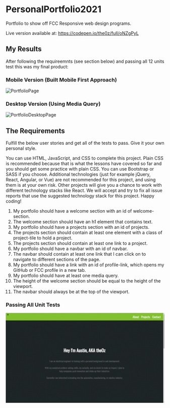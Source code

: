 # PersonalPortfolio2021
Portfolio to show off FCC Responsive web design programs.

Live version available at: https://codepen.io/the0z/full/oNZgPyL

## My Results

After following the requireemnts (see section below) and passing all 12 units test this was my final product:

### Mobile Version (Built Mobile First Approach)

![PortfolioPage](https://github.com/The0z/PersonalPortfolio2021/blob/main/imgs/MobileView.gif "Portofolio 2021 Mobile View")

### Desktop Version (Using Media Query)

![PortfolioDesktopPage](https://github.com/The0z/PersonalPortfolio2021/blob/main/imgs/DesktopView.gif "Portofolio 2021 Desktop View")

## The Requirements

Fulfill the below user stories and get all of the tests to pass. Give it your own personal style.

You can use HTML, JavaScript, and CSS to complete this project. Plain CSS is recommended because that is what the lessons have covered so far and you should get some practice with plain CSS. You can use Bootstrap or SASS if you choose. Additional technologies (just for example jQuery, React, Angular, or Vue) are not recommended for this project, and using them is at your own risk. Other projects will give you a chance to work with different technology stacks like React. We will accept and try to fix all issue reports that use the suggested technology stack for this project. Happy coding!

1. My portfolio should have a welcome section with an id of welcome-section.
2. The welcome section should have an h1 element that contains text.
3. My portfolio should have a projects section with an id of projects.
4. The projects section should contain at least one element with a class of project-tile to hold a project.
5. The projects section should contain at least one link to a project.
6. My portfolio should have a navbar with an id of navbar.
7. The navbar should contain at least one link that I can click on to navigate to different sections of the page.
8. My portfolio should have a link with an id of profile-link, which opens my GitHub or FCC profile in a new tab.
9. My portfolio should have at least one media query.
10. The height of the welcome section should be equal to the height of the viewport.
11. The navbar should always be at the top of the viewport.

### Passing All Unit Tests

![PortfolioTestPass](https://github.com/The0z/PersonalPortfolio2021/blob/main/imgs/TestPassed.gif "Portofolio 2021 Test Passed")


